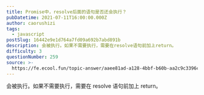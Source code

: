 ```yaml
---
title: Promise中，resolve后面的语句是否还会执行？
pubDatetime: 2021-07-11T16:00:00.000Z
author: caorushizi
tags:
  - javascript
postSlug: 16442e9e1d764a7fd09a692b7abd891b
description: 会被执行。如果不需要执行，需要在resolve语句前加上return。
difficulty: 3
questionNumber: 259
source: >-
  https://fe.ecool.fun/topic-answer/aaee81ad-a128-4bbf-b60b-aa2c9c3396c3?orderBy=updateTime&order=desc&tagId=10
---
```


会被执行。如果不需要执行，需要在 resolve 语句前加上 return。
